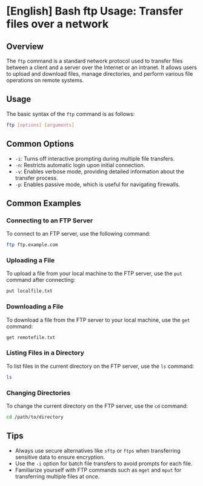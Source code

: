 # [English] Bash ftp Usage: Transfer files over a network

## Overview
The `ftp` command is a standard network protocol used to transfer files between a client and a server over the Internet or an intranet. It allows users to upload and download files, manage directories, and perform various file operations on remote systems.

## Usage
The basic syntax of the `ftp` command is as follows:

```bash
ftp [options] [arguments]
```

## Common Options
- `-i`: Turns off interactive prompting during multiple file transfers.
- `-n`: Restricts automatic login upon initial connection.
- `-v`: Enables verbose mode, providing detailed information about the transfer process.
- `-p`: Enables passive mode, which is useful for navigating firewalls.

## Common Examples

### Connecting to an FTP Server
To connect to an FTP server, use the following command:

```bash
ftp ftp.example.com
```

### Uploading a File
To upload a file from your local machine to the FTP server, use the `put` command after connecting:

```bash
put localfile.txt
```

### Downloading a File
To download a file from the FTP server to your local machine, use the `get` command:

```bash
get remotefile.txt
```

### Listing Files in a Directory
To list files in the current directory on the FTP server, use the `ls` command:

```bash
ls
```

### Changing Directories
To change the current directory on the FTP server, use the `cd` command:

```bash
cd /path/to/directory
```

## Tips
- Always use secure alternatives like `sftp` or `ftps` when transferring sensitive data to ensure encryption.
- Use the `-i` option for batch file transfers to avoid prompts for each file.
- Familiarize yourself with FTP commands such as `mget` and `mput` for transferring multiple files at once.